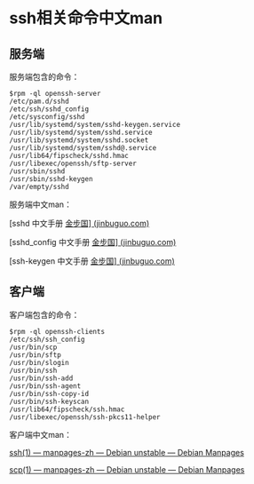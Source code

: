 # ssh相关命令中文man

## 服务端

服务端包含的命令：

```
$rpm -ql openssh-server                                                                                                                                          
/etc/pam.d/sshd
/etc/ssh/sshd_config
/etc/sysconfig/sshd
/usr/lib/systemd/system/sshd-keygen.service
/usr/lib/systemd/system/sshd.service
/usr/lib/systemd/system/sshd.socket
/usr/lib/systemd/system/sshd@.service
/usr/lib64/fipscheck/sshd.hmac
/usr/libexec/openssh/sftp-server
/usr/sbin/sshd
/usr/sbin/sshd-keygen
/var/empty/sshd
```

服务端中文man：

[sshd 中文手册 [金步国\] (jinbuguo.com)](https://www.jinbuguo.com/openssh/sshd.html)

[sshd_config 中文手册 [金步国\] (jinbuguo.com)](https://www.jinbuguo.com/openssh/sshd_config.html)

[ssh-keygen 中文手册 [金步国\] (jinbuguo.com)](https://www.jinbuguo.com/openssh/ssh-keygen.html)



## 客户端

客户端包含的命令：

```
$rpm -ql openssh-clients                                                                                                                                         
/etc/ssh/ssh_config
/usr/bin/scp
/usr/bin/sftp
/usr/bin/slogin
/usr/bin/ssh
/usr/bin/ssh-add
/usr/bin/ssh-agent
/usr/bin/ssh-copy-id
/usr/bin/ssh-keyscan
/usr/lib64/fipscheck/ssh.hmac
/usr/libexec/openssh/ssh-pkcs11-helper
```

客户端中文man：

[ssh(1) — manpages-zh — Debian unstable — Debian Manpages](https://manpages.debian.org/unstable/manpages-zh/ssh.1.zh_CN.html)

[scp(1) — manpages-zh — Debian unstable — Debian Manpages](https://manpages.debian.org/unstable/manpages-zh/scp.1.zh_CN.html)